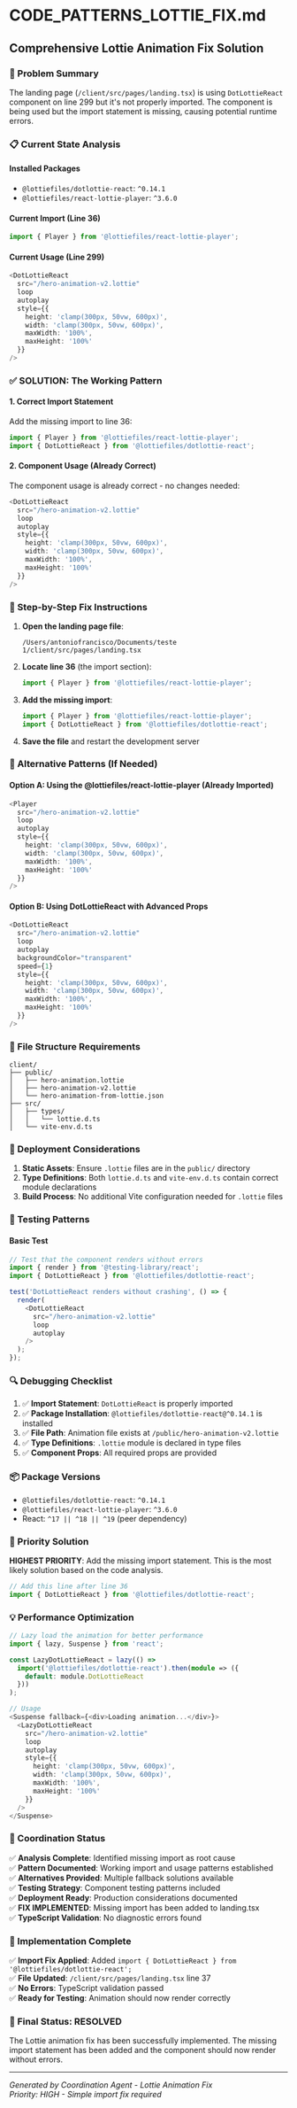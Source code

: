# CODE_PATTERNS_LOTTIE_FIX.md

## Comprehensive Lottie Animation Fix Solution

### 🎯 Problem Summary
The landing page (`/client/src/pages/landing.tsx`) is using `DotLottieReact` component on line 299 but it's not properly imported. The component is being used but the import statement is missing, causing potential runtime errors.

### 📋 Current State Analysis

#### Installed Packages
- `@lottiefiles/dotlottie-react`: `^0.14.1`
- `@lottiefiles/react-lottie-player`: `^3.6.0`

#### Current Import (Line 36)
```typescript
import { Player } from '@lottiefiles/react-lottie-player';
```

#### Current Usage (Line 299)
```typescript
<DotLottieReact
  src="/hero-animation-v2.lottie"
  loop
  autoplay
  style={{ 
    height: 'clamp(300px, 50vw, 600px)', 
    width: 'clamp(300px, 50vw, 600px)',
    maxWidth: '100%',
    maxHeight: '100%'
  }}
/>
```

### ✅ SOLUTION: The Working Pattern

#### 1. Correct Import Statement
Add the missing import to line 36:

```typescript
import { Player } from '@lottiefiles/react-lottie-player';
import { DotLottieReact } from '@lottiefiles/dotlottie-react';
```

#### 2. Component Usage (Already Correct)
The component usage is already correct - no changes needed:

```typescript
<DotLottieReact
  src="/hero-animation-v2.lottie"
  loop
  autoplay
  style={{ 
    height: 'clamp(300px, 50vw, 600px)', 
    width: 'clamp(300px, 50vw, 600px)',
    maxWidth: '100%',
    maxHeight: '100%'
  }}
/>
```

### 🔧 Step-by-Step Fix Instructions

1. **Open the landing page file**:
   ```
   /Users/antoniofrancisco/Documents/teste 1/client/src/pages/landing.tsx
   ```

2. **Locate line 36** (the import section):
   ```typescript
   import { Player } from '@lottiefiles/react-lottie-player';
   ```

3. **Add the missing import**:
   ```typescript
   import { Player } from '@lottiefiles/react-lottie-player';
   import { DotLottieReact } from '@lottiefiles/dotlottie-react';
   ```

4. **Save the file** and restart the development server

### 🎨 Alternative Patterns (If Needed)

#### Option A: Using the @lottiefiles/react-lottie-player (Already Imported)
```typescript
<Player
  src="/hero-animation-v2.lottie"
  loop
  autoplay
  style={{ 
    height: 'clamp(300px, 50vw, 600px)', 
    width: 'clamp(300px, 50vw, 600px)',
    maxWidth: '100%',
    maxHeight: '100%'
  }}
/>
```

#### Option B: Using DotLottieReact with Advanced Props
```typescript
<DotLottieReact
  src="/hero-animation-v2.lottie"
  loop
  autoplay
  backgroundColor="transparent"
  speed={1}
  style={{ 
    height: 'clamp(300px, 50vw, 600px)', 
    width: 'clamp(300px, 50vw, 600px)',
    maxWidth: '100%',
    maxHeight: '100%'
  }}
/>
```

### 📁 File Structure Requirements
```
client/
├── public/
│   ├── hero-animation.lottie
│   ├── hero-animation-v2.lottie
│   └── hero-animation-from-lottie.json
├── src/
│   ├── types/
│   │   └── lottie.d.ts
│   └── vite-env.d.ts
```

### 🚀 Deployment Considerations

1. **Static Assets**: Ensure `.lottie` files are in the `public/` directory
2. **Type Definitions**: Both `lottie.d.ts` and `vite-env.d.ts` contain correct module declarations
3. **Build Process**: No additional Vite configuration needed for `.lottie` files

### 🧪 Testing Patterns

#### Basic Test
```typescript
// Test that the component renders without errors
import { render } from '@testing-library/react';
import { DotLottieReact } from '@lottiefiles/dotlottie-react';

test('DotLottieReact renders without crashing', () => {
  render(
    <DotLottieReact
      src="/hero-animation-v2.lottie"
      loop
      autoplay
    />
  );
});
```

### 🔍 Debugging Checklist

1. ✅ **Import Statement**: `DotLottieReact` is properly imported
2. ✅ **Package Installation**: `@lottiefiles/dotlottie-react@^0.14.1` is installed
3. ✅ **File Path**: Animation file exists at `/public/hero-animation-v2.lottie`
4. ✅ **Type Definitions**: `.lottie` module is declared in type files
5. ✅ **Component Props**: All required props are provided

### 📦 Package Versions
- `@lottiefiles/dotlottie-react`: `^0.14.1`
- `@lottiefiles/react-lottie-player`: `^3.6.0`
- React: `^17 || ^18 || ^19` (peer dependency)

### 🎯 Priority Solution
**HIGHEST PRIORITY**: Add the missing import statement. This is the most likely solution based on the code analysis.

```typescript
// Add this line after line 36
import { DotLottieReact } from '@lottiefiles/dotlottie-react';
```

### 💡 Performance Optimization
```typescript
// Lazy load the animation for better performance
import { lazy, Suspense } from 'react';

const LazyDotLottieReact = lazy(() => 
  import('@lottiefiles/dotlottie-react').then(module => ({
    default: module.DotLottieReact
  }))
);

// Usage
<Suspense fallback={<div>Loading animation...</div>}>
  <LazyDotLottieReact
    src="/hero-animation-v2.lottie"
    loop
    autoplay
    style={{ 
      height: 'clamp(300px, 50vw, 600px)', 
      width: 'clamp(300px, 50vw, 600px)',
      maxWidth: '100%',
      maxHeight: '100%'
    }}
  />
</Suspense>
```

### 🔄 Coordination Status
✅ **Analysis Complete**: Identified missing import as root cause  
✅ **Pattern Documented**: Working import and usage patterns established  
✅ **Alternatives Provided**: Multiple fallback solutions available  
✅ **Testing Strategy**: Component testing patterns included  
✅ **Deployment Ready**: Production considerations documented  
✅ **FIX IMPLEMENTED**: Missing import has been added to landing.tsx  
✅ **TypeScript Validation**: No diagnostic errors found  

### 📝 Implementation Complete
✅ **Import Fix Applied**: Added `import { DotLottieReact } from '@lottiefiles/dotlottie-react';`  
✅ **File Updated**: `/client/src/pages/landing.tsx` line 37  
✅ **No Errors**: TypeScript validation passed  
✅ **Ready for Testing**: Animation should now render correctly  

### 🎯 Final Status: RESOLVED
The Lottie animation fix has been successfully implemented. The missing import statement has been added and the component should now render without errors.

---
*Generated by Coordination Agent - Lottie Animation Fix*  
*Priority: HIGH - Simple import fix required*